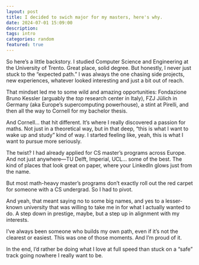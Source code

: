 ```yaml
---
layout: post
title: I decided to swich major for my masters, here's why.
date: 2024-07-01 15:09:00
description: 
tags: intro
categories: random
featured: true
---
```


So here’s a little backstory.
I studied Computer Science and Engineering at the University of Trento. Great place, solid degree. But honestly, I never just stuck to the “expected path.” I was always the one chasing side projects, new experiences, whatever looked interesting and just a bit out of reach.

That mindset led me to some wild and amazing opportunities: Fondazione Bruno Kessler (arguably the *top* research center in Italy), FZJ Jülich in Germany (aka Europe’s supercomputing powerhouse), a stint at Pirelli, and then all the way to Cornell for my bachelor thesis.

And Cornell… that hit different.
It’s where I really discovered a passion for maths. Not just in a theoretical way, but in that deep, “this is what I want to wake up and study” kind of way. I started feeling like, yeah, this is what I want to pursue more seriously.

The twist? I had already applied for CS master’s programs across Europe. And not just anywhere—TU Delft, Imperial, UCL… some of the best. The kind of places that look great on paper, where your LinkedIn glows just from the name.

But most math-heavy master’s programs don’t exactly roll out the red carpet for someone with a CS undergrad. So I had to pivot.

And yeah, that meant saying no to some big names, and yes to a lesser-known university that was willing to take me in for what I actually wanted to do. A step down in prestige, maybe, but a step up in alignment with my interests.

I’ve always been someone who builds my own path, even if it’s not the clearest or easiest. This was one of those moments. And I’m proud of it.

In the end, I’d rather be doing what I love at full speed than stuck on a “safe” track going nowhere I really want to be.